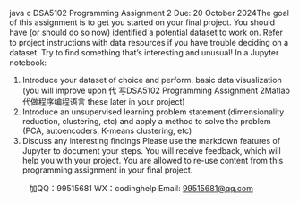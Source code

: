 java c
DSA5102 Programming   Assignment   2
Due:   20   October   2024The   goal   of this   assignment   is   to   get   you   started   on   your   final   project.    You   should   have   (or   should   do   so   now)   identiﬁed   a   potential   dataset   to   work   on.      Refer   to   project   instructions   with   data   resources   if you   have   trouble   deciding on a dataset. Try to ﬁnd something that’s   interesting   and   unusual!
In a   Jupyter notebook:
1.    Introduce your   dataset   of choice   and perform. basic   data visualization   (you will   improve   upon  代 写DSA5102 Programming Assignment 2Matlab
代做程序编程语言 these   later   in   your project)
2.    Introduce an unsupervised learning problem   statement   (dimensionality reduction,   clustering,   etc)   and   apply   a method to solve the problem (PCA, autoencoders, K-means clustering,   etc)
3.    Discuss any interesting ﬁndings
Please   use   the   markdown   features   of   Jupyter   to   document your   steps.    You will   receive   feedback,   which will   help   you with your project.
You are allowed to re-use content   from this   programming   assignment   in your   final   project.

         
加QQ：99515681  WX：codinghelp  Email: 99515681@qq.com
